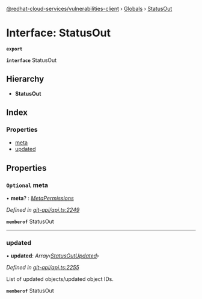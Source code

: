 [@redhat-cloud-services/vulnerabilities-client](../README.md) › [Globals](../globals.md) › [StatusOut](statusout.md)

# Interface: StatusOut

**`export`** 

**`interface`** StatusOut

## Hierarchy

* **StatusOut**

## Index

### Properties

* [meta](statusout.md#optional-meta)
* [updated](statusout.md#updated)

## Properties

### `Optional` meta

• **meta**? : *[MetaPermissions](metapermissions.md)*

*Defined in [git-api/api.ts:2249](https://github.com/RedHatInsights/javascript-clients/blob/master/packages/vulnerabilities/git-api/api.ts#L2249)*

**`memberof`** StatusOut

___

###  updated

• **updated**: *Array‹[StatusOutUpdated](statusoutupdated.md)›*

*Defined in [git-api/api.ts:2255](https://github.com/RedHatInsights/javascript-clients/blob/master/packages/vulnerabilities/git-api/api.ts#L2255)*

List of updated objects/updated object IDs.

**`memberof`** StatusOut
